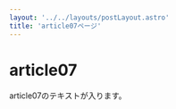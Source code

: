 ```yaml
---
layout: '../../layouts/postLayout.astro'
title: 'article07ページ'
---
```


# article07

article07のテキストが入ります。